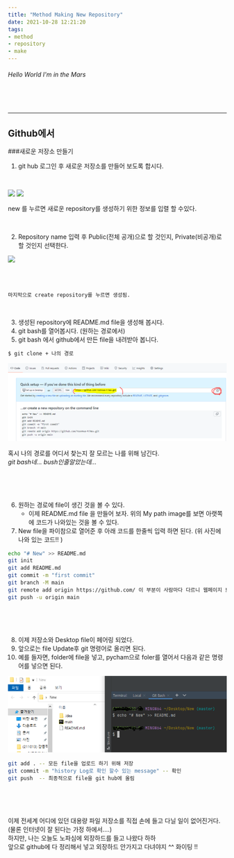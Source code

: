 ```yaml
---
title: "Method Making New Repository" 
date: 2021-10-28 12:21:20
tags:
- method
- repository
- make
---
```


###### Hello World I'm in the Mars

<br><br>

---
## Github에서
###새로운 저장소 만들기 


1. git hub 로그인 후 새로운 저장소를 만들어 보도록 합시다.
  <br>

![](/imeges/20211101/New_.png)
![](/imeges/New_.png)

 new 를 누르면 새로운 repository를 생성하기 위한 정보를 입렬 할 수있다. 

<br>  
   
   

2. Repository name 입력 후 Public(전체 공개)으로 할 것인지, Private(비공개)로 할 것인지 선택한다.

 ![](/imeges/img.png)
 
<br><br>

    마지막으로 create repository를 누르면 생성됨. 

<br>

3. 생성된 repository에 README.md file을 생성해 봅시다. 
4. git bash를 열어봅시다. (원하는 경로에서)
5. git bash 에서 github에서 만든 file을 내려받아 봅니다.
``` bash
$ git clone + 나의 경로
```

 ![](../../imeges/Path.png)

혹시 나의 경로를 어디서 찾는지 잘 모르는 나를 위해 남긴다. <br>
_git bash네... bush인줄알았는데..._

<br>
<br>
<br>


6. 원하는 경로에 file이 생긴 것을 볼 수 있다. 
   + 이제 README.md file 을 만들어 보자. 위의 My path image를 보면 아랫쪽에 코드가 나와있는 것을 볼 수 있다. 
7. New file을 파이참으로 열어준 후  아래 코드를 한줄씩 입력 하면 된다. (위 사진에 나와 있는 코드!! )
``` bash
echo "# New" >> README.md
git init
git add README.md
git commit -m "first commit"
git branch -M main
git remote add origin https://github.com/ 이 부분이 사람마다 다르니 웹페이지 보고 하기!
git push -u origin main
```


<br>
<br>
<br>

8. 이제 저장소와 Desktop file이 페어링 되었다. 
9. 앞으로는 file Update후 git 명령어로 올리면 된다. 
10. 예를 들자면, folder에 file을 넣고, pycham으로 foler를 열어서 다음과 같은 명령어를 넣으면 된다. 

![make readMe](../../imeges/make_ReadMe.PNG)

```bash
git add . -- 모든 file을 업로드 하기 위해 저장
git commit -m "history Log로 확인 할수 있는 message" -- 확인
git push  -- 최종적으로 file을 git hub에 올림
```

<br>
<br>
<br>
 
이제 전세계 어디에 있던 대용량 파일 저장소를 직접 손에 들고 다닐 일이 없어진거다. (물론 인터넷이 잘 된다는 가정 하에서....)<br>
하지만, 나는 오늘도 노파심에 외장하드를 들고 나왔다 하하  <br>
앞으로 github에 다 정리해서 넣고  외장하드 안가지고 다녀야지 ^^ 화이팅 !!

